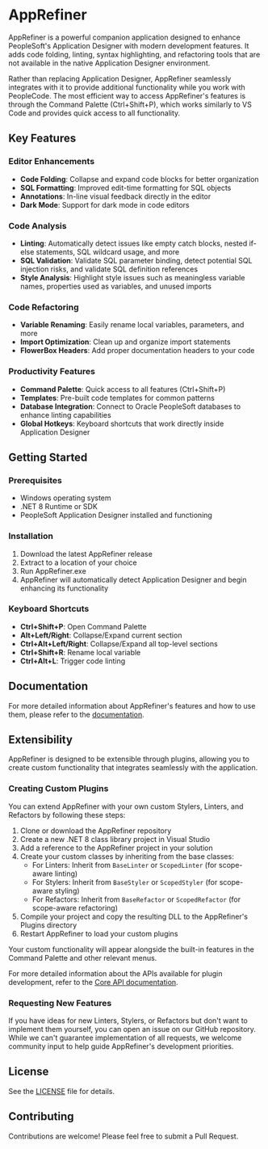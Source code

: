 # AppRefiner

AppRefiner is a powerful companion application designed to enhance PeopleSoft's Application Designer with modern development features. It adds code folding, linting, syntax highlighting, and refactoring tools that are not available in the native Application Designer environment.

Rather than replacing Application Designer, AppRefiner seamlessly integrates with it to provide additional functionality while you work with PeopleCode. The most efficient way to access AppRefiner's features is through the Command Palette (Ctrl+Shift+P), which works similarly to VS Code and provides quick access to all functionality.

## Key Features

### Editor Enhancements
- **Code Folding**: Collapse and expand code blocks for better organization
- **SQL Formatting**: Improved edit-time formatting for SQL objects
- **Annotations**: In-line visual feedback directly in the editor
- **Dark Mode**: Support for dark mode in code editors

### Code Analysis
- **Linting**: Automatically detect issues like empty catch blocks, nested if-else statements, SQL wildcard usage, and more
- **SQL Validation**: Validate SQL parameter binding, detect potential SQL injection risks, and validate SQL definition references
- **Style Analysis**: Highlight style issues such as meaningless variable names, properties used as variables, and unused imports

### Code Refactoring
- **Variable Renaming**: Easily rename local variables, parameters, and more
- **Import Optimization**: Clean up and organize import statements
- **FlowerBox Headers**: Add proper documentation headers to your code

### Productivity Features
- **Command Palette**: Quick access to all features (Ctrl+Shift+P)
- **Templates**: Pre-built code templates for common patterns
- **Database Integration**: Connect to Oracle PeopleSoft databases to enhance linting capabilities
- **Global Hotkeys**: Keyboard shortcuts that work directly inside Application Designer

## Getting Started

### Prerequisites
- Windows operating system
- .NET 8 Runtime or SDK
- PeopleSoft Application Designer installed and functioning

### Installation
1. Download the latest AppRefiner release
2. Extract to a location of your choice
3. Run AppRefiner.exe
4. AppRefiner will automatically detect Application Designer and begin enhancing its functionality

### Keyboard Shortcuts
- **Ctrl+Shift+P**: Open Command Palette
- **Alt+Left/Right**: Collapse/Expand current section
- **Ctrl+Alt+Left/Right**: Collapse/Expand all top-level sections
- **Ctrl+Shift+R**: Rename local variable
- **Ctrl+Alt+L**: Trigger code linting

## Documentation

For more detailed information about AppRefiner's features and how to use them, please refer to the [documentation](docs/README.md).

## Extensibility

AppRefiner is designed to be extensible through plugins, allowing you to create custom functionality that integrates seamlessly with the application.

### Creating Custom Plugins

You can extend AppRefiner with your own custom Stylers, Linters, and Refactors by following these steps:

1. Clone or download the AppRefiner repository
2. Create a new .NET 8 class library project in Visual Studio
3. Add a reference to the AppRefiner project in your solution
4. Create your custom classes by inheriting from the base classes:
   - For Linters: Inherit from `BaseLinter` or `ScopedLinter` (for scope-aware linting)
   - For Stylers: Inherit from `BaseStyler` or `ScopedStyler` (for scope-aware styling)
   - For Refactors: Inherit from `BaseRefactor` or `ScopedRefactor` (for scope-aware refactoring)
5. Compile your project and copy the resulting DLL to the AppRefiner's Plugins directory
6. Restart AppRefiner to load your custom plugins

Your custom functionality will appear alongside the built-in features in the Command Palette and other relevant menus.

For more detailed information about the APIs available for plugin development, refer to the [Core API documentation](docs/api-reference/core-api/README.md).

### Requesting New Features

If you have ideas for new Linters, Stylers, or Refactors but don't want to implement them yourself, you can open an issue on our GitHub repository. While we can't guarantee implementation of all requests, we welcome community input to help guide AppRefiner's development priorities.

## License
See the [LICENSE](LICENSE) file for details.

## Contributing
Contributions are welcome! Please feel free to submit a Pull Request.
